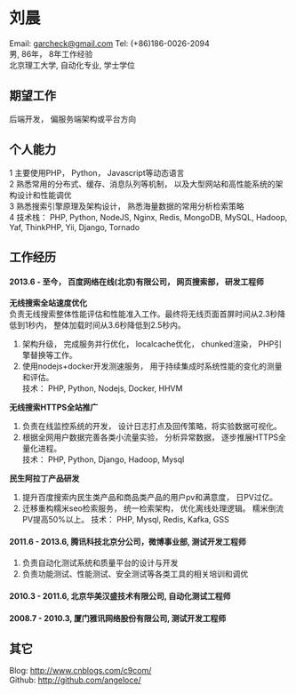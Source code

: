 # 刘晨
Email: garcheck@gmail.com   Tel: (+86)186-0026-2094      
男, 86年， 8年工作经验  
北京理工大学, 自动化专业, 学士学位  

## 期望工作
后端开发， 偏服务端架构或平台方向  

## 个人能力
1 主要使用PHP， Python， Javascript等动态语言  
2 熟悉常用的分布式、缓存、消息队列等机制， 以及大型网站和高性能系统的架构设计和性能调优  
3 熟悉搜索引擎原理及架构设计， 熟悉海量数据的常用分析检索策略   
4 技术栈： PHP, Python, NodeJS, Nginx, Redis, MongoDB, MySQL, Hadoop, Yaf, ThinkPHP, Yii, Django, Tornado

## 工作经历

#### **2013.6 - 至今， 百度网络在线(北京)有限公司， 网页搜索部， 研发工程师**  
**无线搜索全站速度优化**     
负责无线搜索整体性能评估和性能准入工作。最终将无线页面首屏时间从2.3秒降低到1秒内， 整体加载时间从3.6秒降低到2.5秒内。   
1. 架构升级， 完成服务并行优化， localcache优化， chunked渲染， PHP引擎替换等工作。   
2. 使用nodejs+docker开发测速服务， 用于持续集成时系统性能的变化的测量和评估。  
技术： PHP, Python, Nodejs, Docker, HHVM

**无线搜索HTTPS全站推广**  
1. 负责在线监控系统的开发， 设计日志打点及回传策略，将实验数据可视化。  
2. 根据全网用户数据完善各类小流量实验， 分析异常数据， 逐步推展HTTPS全量化进程。  
技术： PHP, Python, Django, Hadoop, Mysql

**民生阿拉丁产品研发**  
1. 提升百度搜索内民生类产品和商品类产品的用户pv和满意度， 日PV过亿。
2. 迁移重构糯米seo检索服务， 统一检索架构， 优化离线处理逻辑。 糯米倒流PV提高50%以上。
技术： PHP, Mysql, Redis, Kafka, GSS    

#### **2011.6 - 2013.6, 腾讯科技北京分公司，微博事业部, 测试开发工程师**  
1. 负责自动化测试系统和质量平台的设计与开发   
2. 负责功能测试、性能测试、安全测试等各类工具的相关培训和调优  

#### **2010.3 - 2011.6, 北京华美汉盛技术有限公司, 自动化测试工程师**  
#### **2008.7 - 2010.3, 厦门雅讯网络股份有限公司, 测试开发工程师**       

## 其它
Blog: http://www.cnblogs.com/c9com/  
Github: http://github.com/angeloce/  

